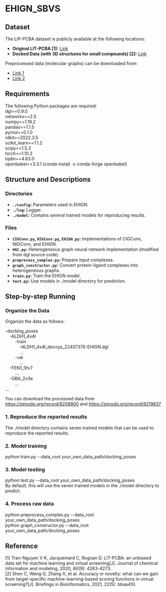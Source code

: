 # EHIGN_SBVS

## Dataset
The LIP-PCBA dataset is publicly available at the following locations:

- **Original LIT-PCBA [1]:** [Link](https://drugdesign.unistra.fr/LIT-PCBA/)
- **Docked Data (with 3D structures for small compounds) [2]:** [Link](https://zenodo.org/record/4291725#.X7-JHTOUMyg)

Preprocessed data (molecular graphs) can be downloaded from:

- [Link 1](https://zenodo.org/record/8208800)
- [Link 2](https://zenodo.org/record/8219837)

## Requirements
The following Python packages are required:  
dgl==0.9.0  
networkx==2.5  
numpy==1.19.2  
pandas==1.1.5  
pymol==0.1.0  
rdkit==2022.3.5  
scikit_learn==1.1.2  
scipy==1.5.2  
torch==1.10.2  
tqdm==4.63.0  
openbabel==3.3.1 (conda install -c conda-forge openbabel)

## Structure and Descriptions

### Directories
- **`./config`:** Parameters used in EHIGN.
- **`./log`:** Logger.
- **`./model`:** Contains several trained models for reproducing results.

### Files
- **`CIGConv.py`, `NIGConv.py`, `EHIGN.py`:** Implementations of CIGConv, NIGConv, and EHIGN.
- **`HGC.py`:** Heterogeneous graph neural network implementation (modified from dgl source code).
- **`preprocess_complex.py`:** Prepare input complexes.
- **`graph_constructor.py`:** Convert protein-ligand complexes into heterogeneous graphs.
- **`train.py`:** Train the EHIGN model.
- **`test.py`:** Use models in ./model directory for prediction.

## Step-by-step Running

### Organize the Data
Organize the data as follows:  

-docking_poses  
&ensp;&ensp;-ALDH1_4x4l  
&ensp;&ensp;&ensp;&ensp; -train  
&ensp;&ensp;&ensp;&ensp;&ensp;&ensp; -ALDH1_4x4l_decoys_22407376-EHIGN.dgl  
&ensp;&ensp;&ensp;&ensp;&ensp;&ensp; ...  
&ensp;&ensp;&ensp;&ensp; -val  
&ensp;&ensp;&ensp;&ensp;&ensp;&ensp; ...  
&ensp;&ensp;-FEN1_5fv7  
&ensp;&ensp;&ensp;&ensp; ...  
&ensp;&ensp;-GBA_2v3e  
&ensp;&ensp;&ensp;&ensp; ...  
...  

You can download the processed data from https://zenodo.org/record/8208800 and https://zenodo.org/record/8219837

### 1. Reproduce the reported results
The ./model directory contains seven trained models that can be used to reproduce the reported results.

### 2. Model training
python train.py --data_root your_own_data_path/docking_poses

### 3. Model testing
python test.py --data_root your_own_data_path/docking_poses  
By default, this will use the seven trained models in the ./model directory to predict.

### 4. Process raw data
python preprocess_complex.py --data_root your_own_data_path/docking_poses  
python graph_constructor.py --data_root your_own_data_path/docking_poses  

## Reference
[1] Tran-Nguyen V K, Jacquemard C, Rognan D. LIT-PCBA: an unbiased data set for machine learning and virtual screening[J]. Journal of chemical information and modeling, 2020, 60(9): 4263-4273.  
[2] Shen C, Weng G, Zhang X, et al. Accuracy or novelty: what can we gain from target-specific machine-learning-based scoring functions in virtual screening?[J]. Briefings in Bioinformatics, 2021, 22(5): bbaa410.


